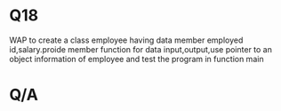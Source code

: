 # Q18

WAP to create a class employee having data member employed id,salary.proide
member function for data input,output,use pointer to an object information of employee
and test the program in function main

# Q/A